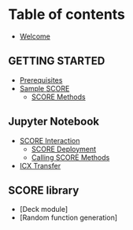 # Table of contents

* [Welcome](README.md)

## GETTING STARTED
* [Prerequisites](docs/prerequisites.md)
* [Sample SCORE](docs/sampleScore.md)
  * [SCORE Methods](docs/scoreMethods.md)

## Jupyter Notebook

* [SCORE Interaction](docs/scoreInteraction.md)
  * [SCORE Deployment](docs/scoreDeploy.md)
  * [Calling SCORE Methods](docs/callScoreMethods.md)
* [ICX Transfer](docs/icxTransfer.md)

## SCORE library

* [Deck module]
* [Random function generation]


